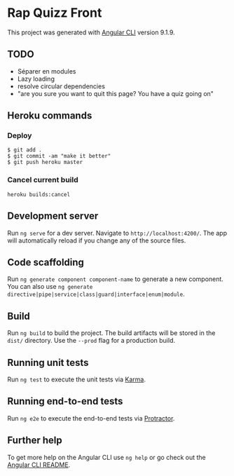 # Rap Quizz Front

This project was generated with [Angular CLI](https://github.com/angular/angular-cli) version 9.1.9.

## TODO

- Séparer en modules
- Lazy loading
- resolve circular dependencies
- "are you sure you want to quit this page? You have a quiz going on"

## Heroku commands

### Deploy

```
$ git add .
$ git commit -am "make it better"
$ git push heroku master
```

### Cancel current build

```
heroku builds:cancel
```

## Development server

Run `ng serve` for a dev server. Navigate to `http://localhost:4200/`. The app will automatically reload if you change any of the source files.

## Code scaffolding

Run `ng generate component component-name` to generate a new component. You can also use `ng generate directive|pipe|service|class|guard|interface|enum|module`.

## Build

Run `ng build` to build the project. The build artifacts will be stored in the `dist/` directory. Use the `--prod` flag for a production build.

## Running unit tests

Run `ng test` to execute the unit tests via [Karma](https://karma-runner.github.io).

## Running end-to-end tests

Run `ng e2e` to execute the end-to-end tests via [Protractor](http://www.protractortest.org/).

## Further help

To get more help on the Angular CLI use `ng help` or go check out the [Angular CLI README](https://github.com/angular/angular-cli/blob/master/README.md).
